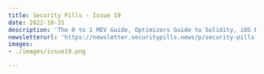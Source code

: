 ```yaml
---
title: Security Pills - Issue 19
date: 2022-10-31
description: 'The 0 to 1 MEV Guide, Optimizers Guide to Solidity, iOS Bug Allow Apps to Eavesdrop on Your Conversations with Siri'
newsletterurl: 'https://newsletter.securitypills.news/p/security-pills-issue-19'
images: 
- ./images/issue19.png

--- 
```


